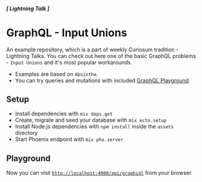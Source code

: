 ##### [ Lightning Talk ]

# GraphQL - Input Unions

An example repository, which is a part of weekly Curiosum tradition - Lightning Talks. You can check out here one of the basic GraphQL problems - `Input Unions` and it's most popular workarounds.

- Examples are based on `Absinthe`.
- You can try queries and mutations with included [GraphQL Playground](#Playground)



## Setup

- Install dependencies with `mix deps.get`
- Create, migrate and seed your database with `mix ecto.setup`
- Install Node.js dependencies with `npm install` inside the `assets` directory
- Start Phoenix endpoint with `mix phx.server`

## Playground

Now you can visit [`http://localhost:4000/api/graphiql`](http://localhost:4000/api/graphiql) from your browser.
